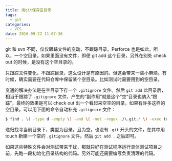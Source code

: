 ```yaml
---
title: 用git保存空目录
tags:
  - git
categories:
  - VCS
date: 2016-09-22 11:07:36
---
```


git 和 svn 不同，仅仅跟踪文件的变动，不跟踪目录。Perforce 也是如此。所以，一个空目录，如果里面没有文件，即便 git add 这个目录，另外在别处 check out 的时候，是没有这个空目录的。

只跟踪文件变化，不跟踪目录，这么设计是有原因的。但这会带来一些小麻烦。有时候，确实需要在代码仓库中保留某个空目录。比如测试时需要用到的空目录。

变通的解决办法是在空目录下存一个 `.gitignore` 文件。然后 `git add` 此目录后，相当于跟踪了 `.gitignore` 文件，产生的“副作用”就是这个“空”目录也纳入“跟踪”，最终的效果是可以 check out 出一个看起来空空的目录。如果有许多这样的空目录，可以用下面的命令自动补充 `.gitignore` 文件：
```bash
$ find . \( -type d -empty \) -and \( -not -regex ./\.git.* \) -exec touch {}/.gitignore \;
```
递归找寻当前目录下，类型为目录，且为空，也没有 `.git` 开头的文件，在其中用 touch 新建一个空的 `.gitignore` 文件。然后 `git add .` 之后即可。

如果这些特殊文件会对测试带来干扰，那就只好在测试程序运行具体测试项目之前，先跑一段初始化目录结构的代码。另外可能还需要编写负责清理的代码。
